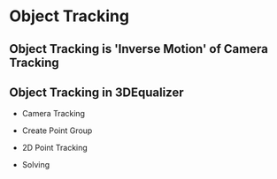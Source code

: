 # Object Tracking

## Object Tracking is 'Inverse Motion' of Camera Tracking

## Object Tracking in 3DEqualizer

- Camera Tracking

- Create Point Group

- 2D Point Tracking

- Solving
